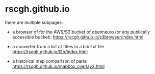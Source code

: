 # rscgh.github.io

there are multiple subpages:
* a browser of for the AWS/S3 bucket of openneuro (or any publically accessible bucket): 
  https://rscgh.github.io/s3browser/index.html
  
* a converter from a list of titles to a bib-txt file
https://rscgh.github.io/l2b/index.html


* a historical map comparison of paris: 
https://rscgh.github.io/mapbox_overlay2.html
